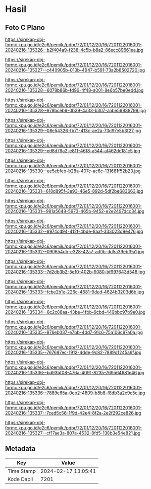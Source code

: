 # Hasil

## Foto C Plano

https://sirekap-obj-formc.kpu.go.id/e2c6/pemilu/pdpr/72/01/12/20/16/7201122016001-20240216-135326--b2f404a9-f238-4c5b-b8a2-86ecc89661ea.jpg

https://sirekap-obj-formc.kpu.go.id/e2c6/pemilu/pdpr/72/01/12/20/16/7201122016001-20240216-135327--c440905b-013b-4947-b591-73a2b8502720.jpg

https://sirekap-obj-formc.kpu.go.id/e2c6/pemilu/pdpr/72/01/12/20/16/7201122016001-20240216-135328--6078b86b-fd96-4f48-a001-8e6b57be0edd.jpg

https://sirekap-obj-formc.kpu.go.id/e2c6/pemilu/pdpr/72/01/12/20/16/7201122016001-20240216-135328--978bceb9-0b39-4a33-b307-aabe59838799.jpg

https://sirekap-obj-formc.kpu.go.id/e2c6/pemilu/pdpr/72/01/12/20/16/7201122016001-20240216-135329--08e54326-fb71-413c-ae2a-73d97e5b3f27.jpg

https://sirekap-obj-formc.kpu.go.id/e2c6/pemilu/pdpr/72/01/12/20/16/7201122016001-20240216-135329--ed8d76a2-e811-46f8-a544-af462dc181c5.jpg

https://sirekap-obj-formc.kpu.go.id/e2c6/pemilu/pdpr/72/01/12/20/16/7201122016001-20240216-135330--ee5ebfeb-b28a-407c-ac6c-131681f52b23.jpg

https://sirekap-obj-formc.kpu.go.id/e2c6/pemilu/pdpr/72/01/12/20/16/7201122016001-20240216-135331--618d895f-3e93-46e5-892d-5df2be683663.jpg

https://sirekap-obj-formc.kpu.go.id/e2c6/pemilu/pdpr/72/01/12/20/16/7201122016001-20240216-135331--981a5648-5973-465b-9452-e2e2497dcc34.jpg

https://sirekap-obj-formc.kpu.go.id/e2c6/pemilu/pdpr/72/01/12/20/16/7201122016001-20240216-135332--8974cd94-412f-4bde-8aaf-333023d9e476.jpg

https://sirekap-obj-formc.kpu.go.id/e2c6/pemilu/pdpr/72/01/12/20/16/7201122016001-20240216-135332--090654db-e328-42a7-ad0b-dd5a39ebf9a1.jpg

https://sirekap-obj-formc.kpu.go.id/e2c6/pemilu/pdpr/72/01/12/20/16/7201122016001-20240216-135333--7d2db3b2-5ef0-402b-9080-bf997643d548.jpg

https://sirekap-obj-formc.kpu.go.id/e2c6/pemilu/pdpr/72/01/12/20/16/7201122016001-20240216-135333--fcbe2b1e-226c-4681-9ded-4624b3203d6b.jpg

https://sirekap-obj-formc.kpu.go.id/e2c6/pemilu/pdpr/72/01/12/20/16/7201122016001-20240216-135334--8c2c88aa-43be-4fbb-9cbd-449bbc97b9e0.jpg

https://sirekap-obj-formc.kpu.go.id/e2c6/pemilu/pdpr/72/01/12/20/16/7201122016001-20240216-135335--976eb037-e7bb-4dd7-91c6-75a106c97a0a.jpg

https://sirekap-obj-formc.kpu.go.id/e2c6/pemilu/pdpr/72/01/12/20/16/7201122016001-20240216-135335--767687ec-1912-4dde-9c82-7889d1245a6f.jpg

https://sirekap-obj-formc.kpu.go.id/e2c6/pemilu/pdpr/72/01/12/20/16/7201122016001-20240216-135336--bd93bf08-476a-4091-8235-769564681e46.jpg

https://sirekap-obj-formc.kpu.go.id/e2c6/pemilu/pdpr/72/01/12/20/16/7201122016001-20240216-135336--7889e65a-0cb2-4809-b8b8-f8db3a2c9c5c.jpg

https://sirekap-obj-formc.kpu.go.id/e2c6/pemilu/pdpr/72/01/12/20/16/7201122016001-20240216-135337--7ced5c56-1f9d-42e4-8f2a-2e2f292ce826.jpg

https://sirekap-obj-formc.kpu.go.id/e2c6/pemilu/pdpr/72/01/12/20/16/7201122016001-20240216-135327--cf17ae3a-807a-4532-8fd5-138b3e54e821.jpg


## Metadata

| Key        | Value               |
| ---------- | ------------------- |
| Time Stamp | 2024-02-17 13:05:41 |
| Kode Dapil | 7201                |



